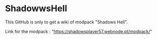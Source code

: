 # ShadowwsHell
This GitHub is only to get a wiki of modpack "Shadows Hell".

Link for the modpack : "https://shadowsplayer57.webnode.pt/modpack/"
